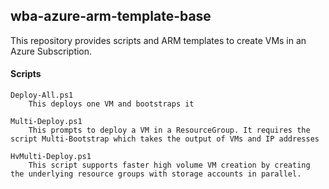 ## wba-azure-arm-template-base

This repository provides scripts and ARM templates to create VMs in an Azure Subscription.

#### Scripts

    Deploy-All.ps1
        This deploys one VM and bootstraps it

    Multi-Deploy.ps1
        This prompts to deploy a VM in a ResourceGroup. It requires the script Multi-Bootstrap which takes the output of VMs and IP addresses

    HvMulti-Deploy.ps1
        This script supports faster high volume VM creation by creating the underlying resource groups with storage accounts in parallel.
    
